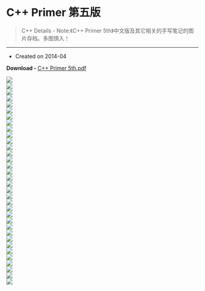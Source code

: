 # C++ Primer 第五版

> C++ Details - Note:《C++ Primer 5th》中文版及其它相关的手写笔记的图片存档。多图慎入！

---

- Created on 2014-04

<strong>Download - </strong><a href="http://7vzp67.com1.z0.glb.clouddn.com/pdf%2FC%2B%2B%20Primer%205th.pdf">C++ Primer 5th.pdf</a>

<div style="word-wrap: break-word; -webkit-nbsp-mode: space; -webkit-line-break: after-white-space;"><img width="px" height="px" src="http://7vzp68.com1.z0.glb.clouddn.com/C%2B%2B%20Primer%205th/tech_book_note%20%281%29.jpg" /><br/><div><img width="px" height="px" src="http://7vzp68.com1.z0.glb.clouddn.com/C%2B%2B%20Primer%205th/tech_book_note%20%282%29.jpg" /><br/></div><div><img width="px" height="px" src="http://7vzp68.com1.z0.glb.clouddn.com/C%2B%2B%20Primer%205th/tech_book_note%20%283%29.jpg" /><br/></div><div><img width="px" height="px" src="http://7vzp68.com1.z0.glb.clouddn.com/C%2B%2B%20Primer%205th/tech_book_note%20%284%29.jpg" /><br/></div><div><img width="px" height="px" src="http://7vzp68.com1.z0.glb.clouddn.com/C%2B%2B%20Primer%205th/tech_book_note%20%285%29.jpg" /><br/></div><div><img width="px" height="px" src="http://7vzp68.com1.z0.glb.clouddn.com/C%2B%2B%20Primer%205th/tech_book_note%20%286%29.jpg" /><br/></div><div><img width="px" height="px" src="http://7vzp68.com1.z0.glb.clouddn.com/C%2B%2B%20Primer%205th/tech_book_note%20%287%29.jpg" /><br/></div><div><img width="px" height="px" src="http://7vzp68.com1.z0.glb.clouddn.com/C%2B%2B%20Primer%205th/tech_book_note%20%288%29.jpg" /><br/></div><div><img width="px" height="px" src="http://7vzp68.com1.z0.glb.clouddn.com/C%2B%2B%20Primer%205th/tech_book_note%20%289%29.jpg" /><br/></div><div><img width="px" height="px" src="http://7vzp68.com1.z0.glb.clouddn.com/C%2B%2B%20Primer%205th/tech_book_note%20%2810%29.jpg" /><br/></div><div><img width="px" height="px" src="http://7vzp68.com1.z0.glb.clouddn.com/C%2B%2B%20Primer%205th/tech_book_note%20%2811%29.jpg" /><br/></div><div><img width="px" height="px" src="http://7vzp68.com1.z0.glb.clouddn.com/C%2B%2B%20Primer%205th/tech_book_note%20%2812%29.jpg" /><br/></div><div><img width="px" height="px" src="http://7vzp68.com1.z0.glb.clouddn.com/C%2B%2B%20Primer%205th/tech_book_note%20%2813%29.jpg" /><br/></div><div><img width="px" height="px" src="http://7vzp68.com1.z0.glb.clouddn.com/C%2B%2B%20Primer%205th/tech_book_note%20%2814%29.jpg" /><br/></div><div><img width="px" height="px" src="http://7vzp68.com1.z0.glb.clouddn.com/C%2B%2B%20Primer%205th/tech_book_note%20%2815%29.jpg" /><br/></div><div><img width="px" height="px" src="http://7vzp68.com1.z0.glb.clouddn.com/C%2B%2B%20Primer%205th/tech_book_note%20%2816%29.jpg" /><br/></div><div><img width="px" height="px" src="http://7vzp68.com1.z0.glb.clouddn.com/C%2B%2B%20Primer%205th/tech_book_note%20%2817%29.jpg" /><br/></div><div><img width="px" height="px" src="http://7vzp68.com1.z0.glb.clouddn.com/C%2B%2B%20Primer%205th/tech_book_note%20%2818%29.jpg" /><br/></div><div><img width="px" height="px" src="http://7vzp68.com1.z0.glb.clouddn.com/C%2B%2B%20Primer%205th/tech_book_note%20%2819%29.jpg" /><br/></div><div><img width="px" height="px" src="http://7vzp68.com1.z0.glb.clouddn.com/C%2B%2B%20Primer%205th/tech_book_note%20%2820%29.jpg" /><br/></div><div><img width="px" height="px" src="http://7vzp68.com1.z0.glb.clouddn.com/C%2B%2B%20Primer%205th/tech_book_note%20%2821%29.jpg" /><br/></div><div><img width="px" height="px" src="http://7vzp68.com1.z0.glb.clouddn.com/C%2B%2B%20Primer%205th/tech_book_note%20%2822%29.jpg" /><br/></div><div><img width="px" height="px" src="http://7vzp68.com1.z0.glb.clouddn.com/C%2B%2B%20Primer%205th/tech_book_note%20%2823%29.jpg" /><br/></div><div><img width="px" height="px" src="http://7vzp68.com1.z0.glb.clouddn.com/C%2B%2B%20Primer%205th/tech_book_note%20%2824%29.jpg" /><br/></div><div><img width="px" height="px" src="http://7vzp68.com1.z0.glb.clouddn.com/C%2B%2B%20Primer%205th/tech_book_note%20%2825%29.jpg" /><br/></div><div><img width="px" height="px" src="http://7vzp68.com1.z0.glb.clouddn.com/C%2B%2B%20Primer%205th/tech_book_note%20%2826%29.jpg" /><br/></div><div><img width="px" height="px" src="http://7vzp68.com1.z0.glb.clouddn.com/C%2B%2B%20Primer%205th/tech_book_note%20%2827%29.jpg" /><br/></div><div><img width="px" height="px" src="http://7vzp68.com1.z0.glb.clouddn.com/C%2B%2B%20Primer%205th/tech_book_note%20%2828%29.jpg" /><br/></div><div><img width="px" height="px" src="http://7vzp68.com1.z0.glb.clouddn.com/C%2B%2B%20Primer%205th/tech_book_note%20%2829%29.jpg" /><br/></div><div><img width="px" height="px" src="http://7vzp68.com1.z0.glb.clouddn.com/C%2B%2B%20Primer%205th/tech_book_note%20%2830%29.jpg" /><br/></div><div><img width="px" height="px" src="http://7vzp68.com1.z0.glb.clouddn.com/C%2B%2B%20Primer%205th/tech_book_note%20%2831%29.jpg" /><br/></div><div><img width="px" height="px" src="http://7vzp68.com1.z0.glb.clouddn.com/C%2B%2B%20Primer%205th/tech_book_note%20%2832%29.jpg" /><br/></div><div><img width="px" height="px" src="http://7vzp68.com1.z0.glb.clouddn.com/C%2B%2B%20Primer%205th/tech_book_note%20%2833%29.jpg" /><br/></div><div><img width="px" height="px" src="http://7vzp68.com1.z0.glb.clouddn.com/C%2B%2B%20Primer%205th/tech_book_note%20%2834%29.jpg" /></div></div>
